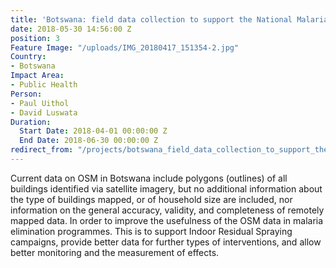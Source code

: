 ```yaml
---
title: 'Botswana: field data collection to support the National Malaria Programme'
date: 2018-05-30 14:56:00 Z
position: 3
Feature Image: "/uploads/IMG_20180417_151354-2.jpg"
Country:
- Botswana
Impact Area:
- Public Health
Person:
- Paul Uithol
- David Luswata
Duration:
  Start Date: 2018-04-01 00:00:00 Z
  End Date: 2018-06-30 00:00:00 Z
redirect_from: "/projects/botswana_field_data_collection_to_support_the_national_malaria_programme"
---
```


Current data on OSM in Botswana include polygons (outlines) of all buildings identified via satellite imagery, but no additional information about the type of buildings mapped, or of household size are included, nor information on the general accuracy, validity, and completeness of remotely mapped data. In order to improve the usefulness of the OSM data in malaria elimination programmes. This is to support Indoor Residual Spraying campaigns, provide better data for further types of interventions, and allow better monitoring and the measurement of effects.